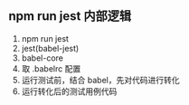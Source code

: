 ## npm run jest 内部逻辑

1. npm run jest
2. jest(babel-jest)
3. babel-core
4. 取 .babelrc 配置
5. 运行测试前，结合 babel，先对代码进行转化
6. 运行转化后的测试用例代码